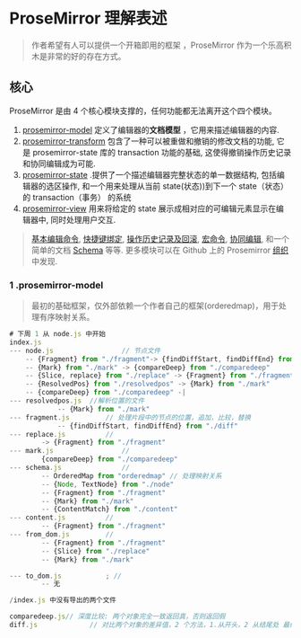 # ProseMirror 理解表述

> 作者希望有人可以提供一个开箱即用的框架 ，ProseMirror 作为一个乐高积木是非常的好的存在方式。

## 核心

 ProseMirror 是由 4 个核心模块支撑的，任何功能都无法离开这个四个模块。

1. [prosemirror-model](http://prosemirror.net/docs/ref/#model) 定义了编辑器的**文档模型** ，它用来描述编辑器的内容.
2. [prosemirror-transform](http://prosemirror.net/docs/ref/#transform) 包含了一种可以被重做和撤销的修改文档的功能, 它是 prosemirror-state 库的 transaction 功能的基础, 这使得撤销操作历史记录和协同编辑成为可能.
3. [prosemirror-state](http://prosemirror.net/docs/ref/#state) .提供了一个描述编辑器完整状态的单一数据结构, 包括编辑器的选区操作, 和一个用来处理从当前 state(状态))到下一个 state（状态） 的 transaction（事务） 的系统
4. [prosemirror-view](http://prosemirror.net/docs/ref/#view) 用来将给定的 state 展示成相对应的可编辑元素显示在编辑器中, 同时处理用户交互.

>  [基本编辑命令](http://prosemirror.net/docs/ref/#commands), [快捷键绑定](http://prosemirror.net/docs/ref/#keymap), [操作历史记录及回滚](http://prosemirror.net/docs/ref/#history), [宏命令](http://prosemirror.net/docs/ref/#inputrules), [协同编辑](http://prosemirror.net/docs/ref/#collab), 和一个简单的文档 [Schema](http://prosemirror.net/docs/ref/#schema-basic) 等等. 更多模块可以在 Github 上的 Prosemirror [组织](https://github.com/prosemirror/)中发现.

### 1 .prosemirror-model

> 最初的基础框架，仅外部依赖一个作者自己的框架(orderedmap)，用于处理有序映射关系。

~~~js
# 下周 1 从 node.js 中开始
index.js
--- node.js					// 节点文件
    -- {Fragment} from "./fragment"-> {findDiffStart, findDiffEnd} from "./diff"
    -- {Mark} from "./mark" -> {compareDeep} from "./comparedeep"
    -- {Slice, replace} from "./replace" -> {Fragment} from "./fragment"
    -- {ResolvedPos} from "./resolvedpos" -> {Mark} from "./mark"
    -- {compareDeep} from "./comparedeep" -|
--- resolvedpos.js  //解析位置的文件
			-- {Mark} from "./mark"
--- fragment.js			// 处理片段中的节点的位置，追加，比较，替换
			-- {findDiffStart, findDiffEnd} from "./diff"
--- replace.js			//
		-> {Fragment} from "./fragment"
--- mark.js					//
		{compareDeep} from "./comparedeep"
--- schema.js				//
		-- OrderedMap from "orderedmap" // 处理映射关系
		-- {Node, TextNode} from "./node"
		-- {Fragment} from "./fragment"
		-- {Mark} from "./mark"
		-- {ContentMatch} from "./content"
--- content.js			//
		-- {Fragment} from "./fragment"
--- from_dom.js			//
		-- {Fragment} from "./fragment"
		-- {Slice} from "./replace"
		-- {Mark} from "./mark"

--- to_dom.js			; //
		-- 无

/index.js 中没有导出的两个文件

comparedeep.js// 深度比较: 两个对象完全一致返回真，否则返回假
diff.js				// 对比两个对象的差异值，2 个方法，1.从开头，2 从结尾处 最终返回差异的一个数值。没有差异返回 null





~~~















